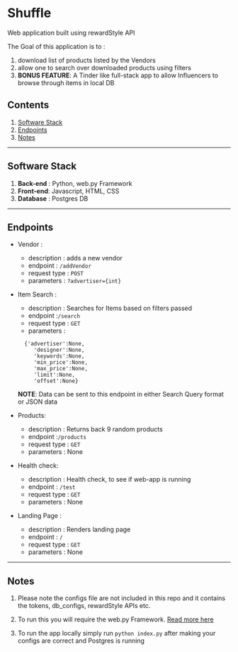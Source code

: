 # Shuffle
Web application built using rewardStyle API

The Goal of this application is to :
  1. download list of products listed by the Vendors
  2. allow one to search over downloaded products using filters
  3. **BONUS FEATURE**: A Tinder like full-stack app to allow Influencers to browse through items in local DB

## Contents
1. [Software Stack](#software-stack)
2. [Endpoints](#endpoints)
3. [Notes](#notes)
----
## Software Stack
1. **Back-end** :  Python, web.py Framework
2. **Front-end**: Javascript, HTML, CSS
3. **Database** : Postgres DB
-----
## Endpoints
* Vendor :
  * description : adds a new vendor
  * endpoint : `/addVendor`
  * request type : `POST`
  * parameters : `?advertiser={int}`


* Item Search :
  * description : Searches for Items based on filters passed
  * endpoint :`/search`
  * request type : `GET`
  * parameters :
  ```
    {'advertiser':None,
       'designer':None,
       'keywords':None,
       'min_price':None,
       'max_price':None,
       'limit':None,
       'offset':None}
  ```
  **NOTE**: Data can be sent to this endpoint in either Search Query format or JSON data


* Products:
  * description : Returns back 9 random products
  * endpoint :`/products`
  * request type : `GET`
  * parameters :  None


* Health check:
  * description : Health check, to see if web-app is running
  * endpoint : `/test`
  * request type : `GET`
  * parameters :  None


* Landing Page :
  * description : Renders landing page
  * endpoint : `/`
  * request type : `GET`
  * parameters :  None


-----
## Notes
1. Please note the configs file are not included in this repo and it contains the tokens, db_configs, rewardStyle APIs etc.

2. To run this you will require the web.py Framework. [Read more here](https://medium.com/@Skrelan/setting-up-your-first-web-application-c92aa28d0f03)

3. To run the app locally simply run `python index.py` after making your configs are correct and Postgres is running

